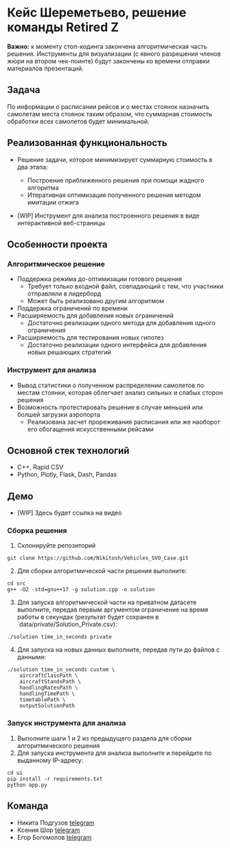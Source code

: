 # Кейс Шереметьево, решение команды Retired Z

**Важно:** к моменту стоп-кодинга закончена алгоритмическая часть решения. Инструменты для 
визуализации (с явного разрешения членов жюри на втором чек-поинте) будут закончены ко времени
отправки материалов презентаций.

## Задача

По информации о расписании рейсов и о местах стоянок назначить самолетам места
стоянок таким образом, что суммарная стоимость обработки всех самолетов будет минимальной. 

## Реализованная функциональность
* Решение задачи, которое минимизирует суммарную стоимость в два этапа: 
  * Построение приближенного решения при помощи жадного алгоритма
  * Итеративная оптимизация полученного решения методом имитации отжига

* [WIP] Инструмент для анализа построенного решения в виде интерактивной веб-страницы

 
## Особенности проекта

### Алгоритмическое решение
* Поддержка режима до-оптимизации готового решения
  * Требует только входной файл, совпадающий с тем, что участники отправляли в лидерборд 
  * Может быть реализовано другим алгоритмом
* Поддержка ограничений по времени
* Расширяемость для добавления новых ограничений
  * Достаточно реализации одного метода для добавления одного ограничения
* Расширяемость для тестирования новых гипотез
  * Достаточно реализации одного интерфейса для добавления новых решающих стратегий

### Инструмент для анализа
* Вывод статистики о полученном распределении самолетов по местам стоянки, которая облегчает анализ сильных и слабых 
сторон решения
* Возможность протестировать решение в случае меньшей или болшей загрузки аэропорта
  * Реализована засчет прореживания расписания или же наоборот его обогащения искусственными рейсами 

## Основной стек технологий

* C++, Rapid CSV
* Python, Plotly, Flask, Dash, Pandas

## Демо
* [WIP] Здесь будет ссылка на видео

### Сборка решения

1. Склонируйте репозиторий  
~~~
git clone https://github.com/Nikitosh/Vehicles_SVO_Case.git
~~~
2. Для сборки алгоритмической части решения выполните:
~~~
cd src
g++ -O2 -std=gnu++17 -g solution.cpp -o solution
~~~
3. Для запуска алгоритмической части на приватном датасете выполните, передав первым аргументом ограничение на время 
работы в секундах (результат будет сохранен в `data/private/Solution_Private.csv):
~~~
./solution time_in_seconds private
~~~
4. Для запуска на новых данных выполните, передав пути до файлов с данными:
~~~
./solution time_in_seconds custom \
	aircraftClassPath \
	aircraftStandsPath \
	handlingRatesPath \
	handlingTimePath \
	timetablePath \
	outputSolutionPath
~~~

### Запуск инструмента для анализа


1. Выполните шаги 1 и 2 из предыдущего раздела для сборки алгоритмического решения 
2. Для запуска инструмента для анализа выполните и перейдите по выданному IP-адресу:
~~~
cd ui
pip install -r requirements.txt
python app.py
~~~

## Команда

* Никита Подгузов [telegram](t.me/Nikitosh)
* Ксения Шор [telegram](t.me/kseniiashor)
* Егор Богомолов [telegram](t.me/ebogomolov)

